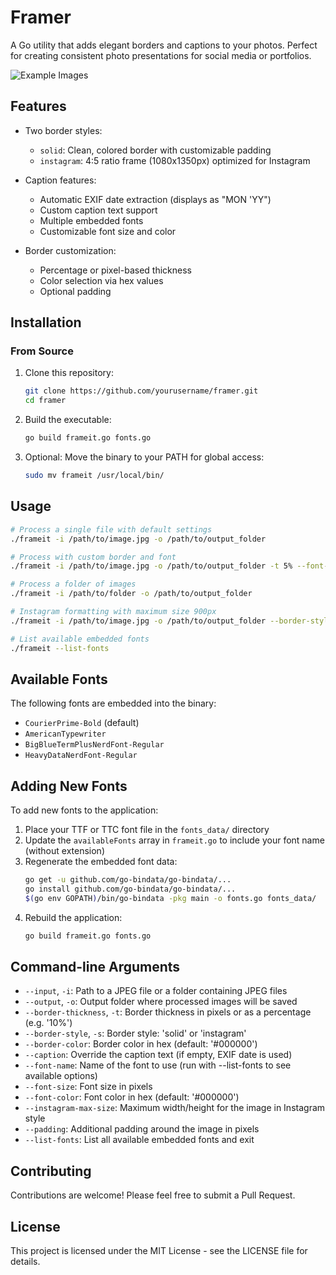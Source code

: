# Framer

A Go utility that adds elegant borders and captions to your photos. Perfect for creating consistent photo presentations for social media or portfolios.

![Example Images](docs/examples.png)

## Features

- Two border styles:
  - `solid`: Clean, colored border with customizable padding
  - `instagram`: 4:5 ratio frame (1080x1350px) optimized for Instagram

- Caption features:
  - Automatic EXIF date extraction (displays as "MON 'YY")
  - Custom caption text support
  - Multiple embedded fonts
  - Customizable font size and color

- Border customization:
  - Percentage or pixel-based thickness
  - Color selection via hex values
  - Optional padding

## Installation

### From Source

1. Clone this repository:
   ```bash
   git clone https://github.com/yourusername/framer.git
   cd framer
   ```

2. Build the executable:
   ```bash
   go build frameit.go fonts.go
   ```

3. Optional: Move the binary to your PATH for global access:
   ```bash
   sudo mv frameit /usr/local/bin/
   ```

## Usage

```bash
# Process a single file with default settings
./frameit -i /path/to/image.jpg -o /path/to/output_folder

# Process with custom border and font
./frameit -i /path/to/image.jpg -o /path/to/output_folder -t 5% --font-size 50 --font-name "AmericanTypewriter" --border-color "#000000"

# Process a folder of images
./frameit -i /path/to/folder -o /path/to/output_folder

# Instagram formatting with maximum size 900px
./frameit -i /path/to/image.jpg -o /path/to/output_folder --border-style instagram --instagram-max-size 900

# List available embedded fonts
./frameit --list-fonts
```

## Available Fonts

The following fonts are embedded into the binary:
- `CourierPrime-Bold` (default)
- `AmericanTypewriter`
- `BigBlueTermPlusNerdFont-Regular`
- `HeavyDataNerdFont-Regular`

## Adding New Fonts

To add new fonts to the application:

1. Place your TTF or TTC font file in the `fonts_data/` directory
2. Update the `availableFonts` array in `frameit.go` to include your font name (without extension)
3. Regenerate the embedded font data:
   ```bash
   go get -u github.com/go-bindata/go-bindata/...
   go install github.com/go-bindata/go-bindata/...
   $(go env GOPATH)/bin/go-bindata -pkg main -o fonts.go fonts_data/
   ```
4. Rebuild the application:
   ```bash
   go build frameit.go fonts.go
   ```

## Command-line Arguments

- `--input`, `-i`: Path to a JPEG file or a folder containing JPEG files
- `--output`, `-o`: Output folder where processed images will be saved
- `--border-thickness`, `-t`: Border thickness in pixels or as a percentage (e.g. '10%')
- `--border-style`, `-s`: Border style: 'solid' or 'instagram'
- `--border-color`: Border color in hex (default: '#000000')
- `--caption`: Override the caption text (if empty, EXIF date is used)
- `--font-name`: Name of the font to use (run with --list-fonts to see available options)
- `--font-size`: Font size in pixels
- `--font-color`: Font color in hex (default: '#000000')
- `--instagram-max-size`: Maximum width/height for the image in Instagram style
- `--padding`: Additional padding around the image in pixels
- `--list-fonts`: List all available embedded fonts and exit

## Contributing

Contributions are welcome! Please feel free to submit a Pull Request.

## License

This project is licensed under the MIT License - see the LICENSE file for details.